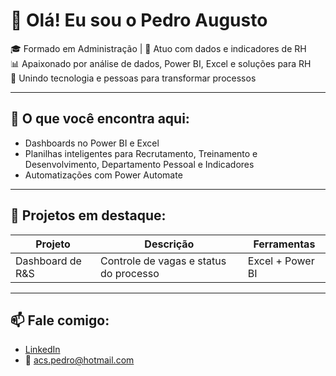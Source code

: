 # 👋 Olá! Eu sou o Pedro Augusto

🎓 Formado em Administração | 💼 Atuo com dados e indicadores de RH  
📊 Apaixonado por análise de dados, Power BI, Excel e soluções para RH  
🚀 Unindo tecnologia e pessoas para transformar processos

---

## 🌟 O que você encontra aqui:
- Dashboards no Power BI e Excel
- Planilhas inteligentes para Recrutamento, Treinamento e Desenvolvimento, Departamento Pessoal e Indicadores
- Automatizações com Power Automate

---

## 💼 Projetos em destaque:
| Projeto | Descrição | Ferramentas |
|--------|-----------|-------------|
| Dashboard de R&S | Controle de vagas e status do processo | Excel + Power BI |

---

## 📫 Fale comigo:
- [LinkedIn](https://www.linkedin.com/in/pedroaugustocs/)  
- 📧 acs.pedro@hotmail.com 

